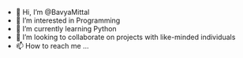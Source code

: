 - 👋 Hi, I’m @BavyaMittal
- 👀 I’m interested in Programming 
- 🌱 I’m currently learning Python
- 💞️ I’m looking to collaborate on projects with like-minded individuals
- 📫 How to reach me ...

<!---
BavyaMittal/BavyaMittal is a ✨ special ✨ repository because its `README.md` (this file) appears on your GitHub profile.
You can click the Preview link to take a look at your changes.
--->
